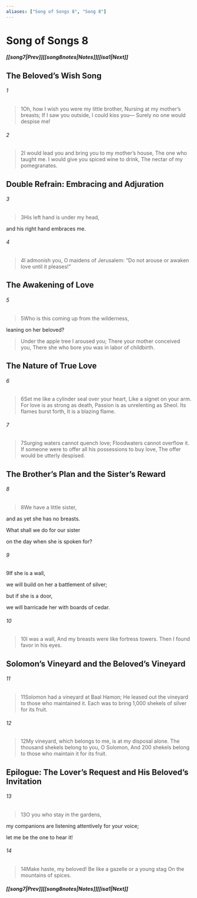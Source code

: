 ```yaml
---
aliases: ["Song of Songs 8", "Song 8"]
---
```

# Song of Songs 8
##### <span class=arrow-left></span>[[song7|Prev]]<span class=navigation-separator></span>[[song8notes|Notes]]<span class=navigation-separator></span>[[isa1|Next]]<span class=arrow-right></span>
## The Beloved’s Wish Song
###### 1
><span class=verse-first-poetry>1</span>Oh, how I wish you were my little brother,
>Nursing at my mother’s breasts;
>If I saw you outside, I could kiss you—
>Surely no one would despise me!
###### 2
><span class=verse-body-poetry>2</span>I would lead you and bring you to my mother’s house,
>The one who taught me.
>I would give you spiced wine to drink,
>The nectar of my pomegranates.
## Double Refrain: Embracing and Adjuration
###### 3
><span class=verse-body-poetry>3</span>His left hand is under my head,
<div class=paragraph-break></div>

and his right hand embraces me.
<div class=paragraph-break></div>

###### 4
><span class=verse-first-poetry>4</span>I admonish you, O maidens of Jerusalem:
><span class=poetry-quote-double>“</span>Do not arouse or awaken love until it pleases!”
## The Awakening of Love
###### 5
><span class=verse-first-poetry>5</span>Who is this coming up from the wilderness,
<div class=paragraph-break></div>

leaning on her beloved?
<div class=paragraph-break></div>

>Under the apple tree I aroused you;
>There your mother conceived you,
>There she who bore you was in labor of childbirth.
## The Nature of True Love
###### 6
><span class=verse-body-poetry>6</span>Set me like a cylinder seal over your heart,
>Like a signet on your arm.
>For love is as strong as death,
>Passion is as unrelenting as Sheol.
>Its flames burst forth,
>It is a blazing flame.
###### 7
><span class=verse-body-poetry>7</span>Surging waters cannot quench love;
>Floodwaters cannot overflow it.
>If someone were to offer all his possessions to buy love,
>The offer would be utterly despised.
## The Brother’s Plan and the Sister’s Reward
###### 8
><span class=verse-first-poetry>8</span>We have a little sister,
<div class=paragraph-break></div>

and as yet she has no breasts.
<div class=paragraph-break></div>

What shall we do for our sister
<div class=paragraph-break></div>

on the day when she is spoken for?
###### 9
<span class=verse-body>9</span>If she is a wall,
<div class=paragraph-break></div>

we will build on her a battlement of silver;
<div class=paragraph-break></div>

but if she is a door,
<div class=paragraph-break></div>

we will barricade her with boards of cedar.
<div class=paragraph-break></div>

###### 10
><span class=verse-first-poetry>10</span>I was a wall,
>And my breasts were like fortress towers.
>Then I found favor in his eyes.
## Solomon’s Vineyard and the Beloved’s Vineyard
###### 11
><span class=verse-body-poetry>11</span>Solomon had a vineyard at Baal Hamon;
>He leased out the vineyard to those who maintained it.
>Each was to bring 1,000 shekels of silver for its fruit.
###### 12
><span class=verse-body-poetry>12</span>My vineyard, which belongs to me, is at my disposal alone.
>The thousand shekels belong to you, O Solomon,
>And 200 shekels belong to those who maintain it for its fruit.
## Epilogue: The Lover’s Request and His Beloved’s Invitation
###### 13
><span class=verse-first-poetry>13</span>O you who stay in the gardens,
<div class=paragraph-break></div>

my companions are listening attentively for your voice;
<div class=paragraph-break></div>

let me be the one to hear it!
<div class=paragraph-break></div>

###### 14
><span class=verse-first-poetry>14</span>Make haste, my beloved!
>Be like a gazelle or a young stag
>On the mountains of spices.
##### <span class=arrow-left></span>[[song7|Prev]]<span class=navigation-separator></span>[[song8notes|Notes]]<span class=navigation-separator></span>[[isa1|Next]]<span class=arrow-right></span>